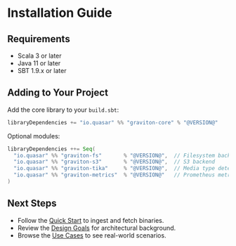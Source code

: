 # Installation Guide

## Requirements

- Scala 3 or later
- Java 11 or later
- SBT 1.9.x or later

## Adding to Your Project

Add the core library to your `build.sbt`:

```scala
libraryDependencies += "io.quasar" %% "graviton-core" % "@VERSION@"
```

Optional modules:

```scala
libraryDependencies ++= Seq(
  "io.quasar" %% "graviton-fs"       % "@VERSION@",  // Filesystem backend
  "io.quasar" %% "graviton-s3"       % "@VERSION@",  // S3 backend
  "io.quasar" %% "graviton-tika"     % "@VERSION@",  // Media type detection
  "io.quasar" %% "graviton-metrics"  % "@VERSION@"   // Prometheus metrics
)
```

## Next Steps

- Follow the [Quick Start](quick-start.md) to ingest and fetch binaries.
- Review the [Design Goals](../design-goals.md) for architectural background.
- Browse the [Use Cases](../use-cases.md) to see real-world scenarios.
